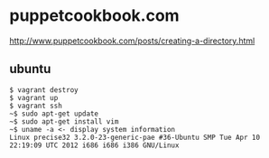# puppetcookbook.com
http://www.puppetcookbook.com/posts/creating-a-directory.html

## ubuntu

```
$ vagrant destroy
$ vagrant up
$ vagrant ssh
~$ sudo apt-get update
~$ sudo apt-get install vim
~$ uname -a <- display system information
Linux precise32 3.2.0-23-generic-pae #36-Ubuntu SMP Tue Apr 10 22:19:09 UTC 2012 i686 i686 i386 GNU/Linux
```
